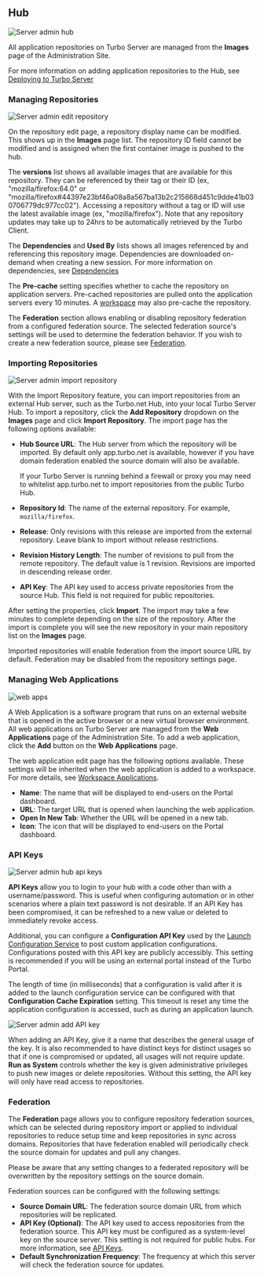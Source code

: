 ## Hub

![Server admin hub](https://hub.turbo.net/images/docs/admin-hub.png)

All application repositories on Turbo Server are managed from the **Images** page of the Administration Site.

For more information on adding application repositories to the Hub, see [Deploying to Turbo Server](https://hub.turbo.net/docs/deploying/to-turbo-server/to-turbo-server)

### Managing Repositories

![Server admin edit repository](https://hub.turbo.net/images/docs/admin-repos-edit.png)

On the repository edit page, a repository display name can be modified. This shows up in the **Images** page list. The repository ID field cannot be modified and is assigned when the first container image is pushed to the hub.

The **versions** list shows all available images that are available for this repository. They can be referenced by their tag or their ID (ex, "mozilla/firefox:64.0" or "mozilla/firefox#44397e23bf46a08a8a567ba13b2c215668d451c9dde41b030706779dc977cc02"). Accessing a repository without a tag or ID will use the latest available image (ex, "mozilla/firefox"). Note that any repository updates may take up to 24hrs to be automatically retrieved by the Turbo Client.

The **Dependencies** and **Used By** lists shows all images referenced by and referencing this repository image. Dependencies are downloaded on-demand when creating a new session. For more information on dependencies, see [Dependencies](https://hub.turbo.net/docs/reference/dependencies/dependencies)

The **Pre-cache** setting specifies whether to cache the repository on application servers. Pre-cached repositories are pulled onto the application servers every 10 minutes. A [workspace](https://hub.turbo.net/docs/server/administration/workspaces#workspace-general) may also pre-cache the repository.

The **Federation** section allows enabling or disabling repository federation from a configured federation source. The selected federation source's settings will be used to determine the federation behavior. If you wish to create a new federation source, please see [Federation](https://hub.turbo.net/docs/server/administration/hub#federation).

### Importing Repositories

![Server admin import repository](https://hub.turbo.net/images/docs/import-repo.png)

With the Import Repository feature, you can import repositories from an external Hub server, such as the Turbo.net Hub, into your local Turbo Server Hub. To import a repository, click the **Add Repository** dropdown on the **Images** page and click **Import Repository**. The import page has the following options available:

- **Hub Source URL**: The Hub server from which the repository will be imported. By default only app.turbo.net is available, however if you have domain federation enabled the source domain will also be available.

  If your Turbo Server is running behind a firewall or proxy you may need to whitelist app.turbo.net to import repositories from the public Turbo Hub.

- **Repository Id**: The name of the external repository. For example, `mozilla/firefox`.
- **Release**: Only revisions with this release are imported from the external repository. Leave blank to import without release restrictions.
- **Revision History Length**: The number of revisions to pull from the remote repository. The default value is 1 revision. Revisions are imported in descending release order.
- **API Key**: The API key used to access private repositories from the source Hub. This field is not required for public repositories.

After setting the properties, click **Import**. The import may take a few minutes to complete depending on the size of the repository. After the import is complete you will see the new repository in your main repository list on the **Images** page.

Imported repositories will enable federation from the import source URL by default. Federation may be disabled from the repository settings page.

### Managing Web Applications

![web apps](https://hub.turbo.net/images/docs/web_apps.png)

A Web Application is a software program that runs on an external website that is opened in the active browser or a new virtual browser environment. All web applications on Turbo Server are managed from the **Web Applications** page of the Administration Site. To add a web application, click the **Add** button on the **Web Applications** page.

The web application edit page has the following options available. These settings will be inherited when the web application is added to a workspace. For more details, see [Workspace Applications](https://hub.turbo.net/docs/server/administration/workspaces#workspace-applications).

- **Name**: The name that will be displayed to end-users on the Portal dashboard.
- **URL**: The target URL that is opened when launching the web application.
- **Open In New Tab**: Whether the URL will be opened in a new tab.
- **Icon**: The icon that will be displayed to end-users on the Portal dashboard.

### API Keys

![Server admin hub api keys](https://hub.turbo.net/images/docs/admin-api-keys.png)

**API Keys** allow you to login to your hub with a code other than with a username/password. This is useful when configuring automation or in other scenarios where a plain text password is not desirable. If an API Key has been compromised, it can be refreshed to a new value or deleted to immediately revoke access.

Additional, you can configure a **Configuration API Key** used by the [Launch Configuration Service](https://hub.turbo.net/docs/server/advanced-topics/advanced-topics#using-the-launch-configuration-web-service) to post custom application configurations. Configurations posted with this API key are publicly accessibly. This setting is recommended if you will be using an external portal instead of the Turbo Portal.

The length of time (in milliseconds) that a configuration is valid after it is added to the launch configuration service can be configured with that **Configuration Cache Expiration** setting. This timeout is reset any time the application configuration is accessed, such as during an application launch.

![Server admin add API key](https://hub.turbo.net/images/docs/admin-api-keys-add.png)

When adding an API Key, give it a name that describes the general usage of the key. It is also recommended to have distinct keys for distinct usages so that if one is compromised or updated, all usages will not require update. **Run as System** controls whether the key is given administrative privileges to push new images or delete repositories. Without this setting, the API key will only have read access to repositories.

### Federation

The **Federation** page allows you to configure repository federation sources, which can be selected during repository import or applied to individual repositories to reduce setup time and keep repositories in sync across domains. Repositories that have federation enabled will periodically check the source domain for updates and pull any changes.

Please be aware that any setting changes to a federated repository will be overwritten by the repository settings on the source domain.

Federation sources can be configured with the following settings:

- **Source Domain URL**: The federation source domain URL from which repositories will be replicated.
- **API Key (Optional)**: The API key used to access repositories from the federation source. This API key must be configured as a system-level key on the source server. This setting is not required for public hubs. For more information, see [API Keys](https://hub.turbo.net/docs/server/administration/hub#api-keys).
- **Default Synchronization Frequency**: The frequency at which this server will check the federation source for updates.
